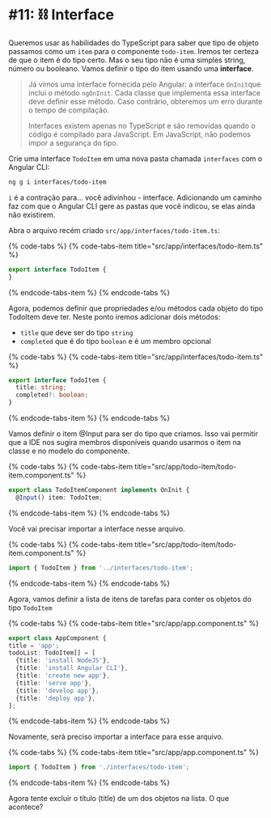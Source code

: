 # \#11: ⛓ Interface

Queremos usar as habilidades do TypeScript para saber que tipo de objeto passamos como um `item` para o componente `todo-item`. Iremos ter certeza de que o item é do tipo certo. Mas o seu tipo não é uma simples string, número ou booleano. Vamos definir o tipo do item usando uma **interface**.

> Já vimos uma interface fornecida pelo Angular: a interface `OnInit`que inclui o método `ngOnInit`. Cada classe que implementa essa interface deve definir esse método. Caso contrário, obteremos um erro durante o tempo de compilação.
>
> Interfaces existem apenas no TypeScript e são removidas quando o código é compilado para JavaScript. Em JavaScript, não podemos impor a segurança do tipo.

Crie uma interface `TodoItem` em uma nova pasta chamada `interfaces` com o Angular CLI:

```bash
ng g i interfaces/todo-item
```

`i` é a contração para... você adivinhou - interface. Adicionando um caminho faz com que o Angular CLI gere as pastas que você indicou, se elas ainda não existirem.

Abra o arquivo recém criado `src/app/interfaces/todo-item.ts`:

{% code-tabs %}
{% code-tabs-item title="src/app/interfaces/todo-item.ts" %}
```typescript
export interface TodoItem {
}
```
{% endcode-tabs-item %}
{% endcode-tabs %}

Agora, podemos definir que propriedades e/ou métodos cada objeto do tipo TodoItem deve ter. Neste ponto iremos adicionar dois métodos:

* `title` que deve ser do tipo `string`
* `completed` que é do tipo `boolean` e é um membro opcional

{% code-tabs %}
{% code-tabs-item title="src/app/interfaces/todo-item.ts" %}
```typescript
export interface TodoItem {
  title: string;
  completed?: boolean;
}
```
{% endcode-tabs-item %}
{% endcode-tabs %}

Vamos definir o item @Input para ser do tipo que criamos. Isso vai permitir que a IDE nos sugira membros disponíveis quando usarmos o item na classe e no modelo do componente.

{% code-tabs %}
{% code-tabs-item title="src/app/todo-item/todo-item.component.ts" %}
```typescript
export class TodoItemComponent implements OnInit {
  @Input() item: TodoItem;
```
{% endcode-tabs-item %}
{% endcode-tabs %}

Você vai precisar importar a interface nesse arquivo.

{% code-tabs %}
{% code-tabs-item title="src/app/todo-item/todo-item.component.ts" %}
```typescript
import { TodoItem } from '../interfaces/todo-item';
```
{% endcode-tabs-item %}
{% endcode-tabs %}

Agora, vamos definir a lista de itens de tarefas para conter os objetos do tipo `TodoItem`

{% code-tabs %}
{% code-tabs-item title="src/app/app.component.ts" %}
```typescript
export class AppComponent {
title = 'app';
todoList: TodoItem[] = [
  {title: 'install NodeJS'},
  {title: 'install Angular CLI'},
  {title: 'create new app'},
  {title: 'serve app'},
  {title: 'develop app'},
  {title: 'deploy app'},
];
```
{% endcode-tabs-item %}
{% endcode-tabs %}

Novamente, será preciso importar a interface para esse arquivo.

{% code-tabs %}
{% code-tabs-item title="src/app/app.component.ts" %}
```typescript
import { TodoItem } from './interfaces/todo-item';
```
{% endcode-tabs-item %}
{% endcode-tabs %}

Agora tente excluir o título \(title\) de um dos objetos na lista. O que acontece?